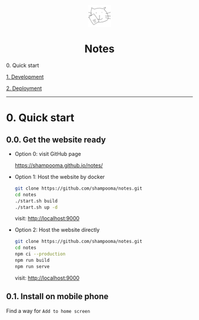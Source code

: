 <p align="center">
  <img alt="" src="./src/images/icon.png" width="60" />
</p>

<h1 align="center">Notes</h1>

<span>0. Quick start</span>

[1. Development](./readme/development.md)

[2. Deployment](./readme/deployment.md)

---

<h1 id="0.">0. Quick start</h1>

<h2>0.0. Get the website ready</h2>

- Option 0: visit GitHub page

  <a href=https://shampooma.github.io/notes/>https://shampooma.github.io/notes/</a>

- Option 1: Host the website by docker

  ```bash
  git clone https://github.com/shampooma/notes.git
  cd notes
  ./start.sh build
  ./start.sh up -d
  ```

  visit: <a href=http://localhost:9000>http://localhost:9000</a>

- Option 2: Host the website directly

  ```bash
  git clone https://github.com/shampooma/notes.git
  cd notes
  npm ci --production
  npm run build
  npm run serve
  ```

  visit: <a href=http://localhost:9000>http://localhost:9000</a>

<h2>0.1. Install on mobile phone</h2>

Find a way for `Add to home screen`

